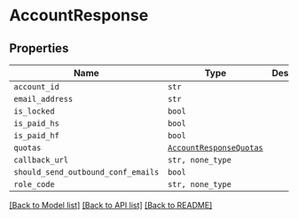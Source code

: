 # AccountResponse



## Properties

| Name | Type | Description | Notes |
| ---- | ---- | ----------- | ----- |
| `account_id` | ```str``` |    |  |
| `email_address` | ```str``` |    |  |
| `is_locked` | ```bool``` |    |  |
| `is_paid_hs` | ```bool``` |    |  |
| `is_paid_hf` | ```bool``` |    |  |
| `quotas` | [```AccountResponseQuotas```](AccountResponseQuotas.md) |    |  |
| `callback_url` | ```str, none_type``` |    |  |
| `should_send_outbound_conf_emails` | ```bool``` |    |  |
| `role_code` | ```str, none_type``` |    |  |


[[Back to Model list]](../README.md#documentation-for-models) [[Back to API list]](../README.md#documentation-for-api-endpoints) [[Back to README]](../README.md)


